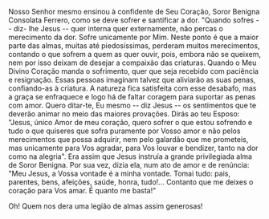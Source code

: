Nosso Senhor mesmo ensinou à confidente de Seu Coração, Soror Benigna Consolata Ferrero, como se deve sofrer e santificar a dor. "Quando sofres -- diz- lhe Jesus -- quer interna quer externamente, não percas o merecimento da dor. Sofre unicamente por Mim. Neste ponto é que a maior parte das almas, muitas até piedosíssimas, perderam muitos merecimentos, contando o que sofrem a quem as quer ouvir, pois, embora não se queixem, nem por isso deixam de desejar a compaixão das criaturas. Quando o Meu Divino Coração manda o sofrimento, quer que seja recebido com paciência e resignação. Essas pessoas imaginam talvez que aliviarão as suas penas, confiando-as à criatura. A natureza fica satisfeita com esse desabafo, mas a graça se enfraquece e logo há de faltar coragem para suportar as penas com amor. Quero ditar-te, Eu mesmo -- diz Jesus -- os sentimentos que te deverão animar no meio das maiores provações. Dirás ao teu Esposo: "Jesus, único Amor de meu coração, quero sofrer o que estou sofrendo e tudo o que quiseres que sofra puramente por Vosso amor e não pelos merecimentos que possa adquirir, nem pelo galardão que me prometeis, mas unicamente para Vos agradar, para Vos louvar e bendizer, tanto na dor como na alegria". Era assim que Jesus instruía a grande privilegiada alma de Soror Benigna. Por sua vez, dizia ela, num ato de amor e de renúncia: "Meu Jesus, a Vossa vontade é a minha vontade. Tomai tudo: pais, parentes, bens, afeições, saúde, honra, tudo!\... Contanto que me deixes o coração para Vos amar. É quanto me basta!"

Oh! Quem nos dera uma legião de almas assim generosas!
